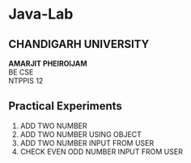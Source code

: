 # Java-Lab
## CHANDIGARH UNIVERSITY

<b>AMARJIT PHEIROIJAM </b><br />
BE CSE <br />
NTPPIS 12 <br />

## Practical Experiments
1. ADD TWO NUMBER
2. ADD TWO NUMBER USING OBJECT
3. ADD TWO NUMBER INPUT FROM USER
4. CHECK EVEN ODD NUMBER INPUT FROM USER
